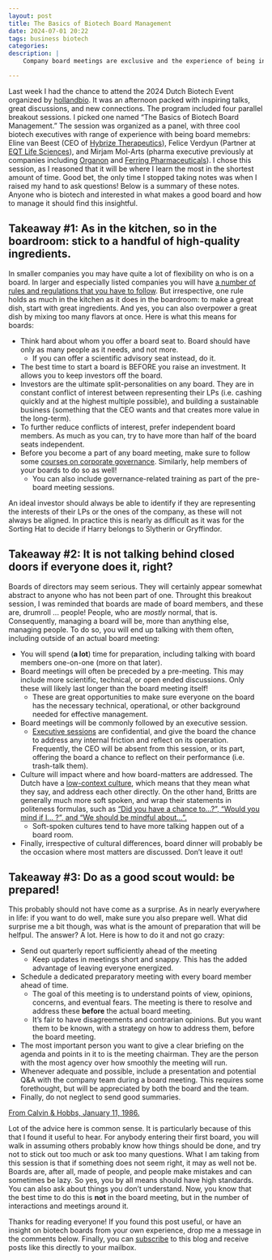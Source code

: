 ```yaml
---
layout: post
title: The Basics of Biotech Board Management
date: 2024-07-01 20:22
tags: business biotech
categories:
description: |
    Company board meetings are exclusive and the experience of being in one will be foreign to most. Consequently, founders may find themselves in a situation where they have to assemble a board, and organize a board meeting, without having any meaningful experience with how to do it! If that sounds anxiety provoking, that’s because it is. The list of questions one can have at this moment can be seemingly endless. I wanted to learn about the fundamentals for a while and I was lucky enough to be able to do so by attending the basics of the biotech board management breakout session last week at the Dutch Biotech Event2024 ...

--- 
```


Last week I had the chance to attend the 2024 Dutch Biotech Event organized by [hollandbio](https://www.hollandbio.nl/). It was an afternoon packed with inspiring talks, great discussions, and new connections. The program included four parallel breakout sessions. I picked one named “The Basics of Biotech Board Management.” The session was organized as a panel, with three cool biotech executives with range of experience with being board memebrs: Eline van Beest (CEO of [Hybrize Therapeutics](https://hybridizetherapeutics.com/)), Felice Verdyun (Partner at [EQT Life Sciences](https://eqtgroup.com/private-capital/life-sciences/)), and Mirjam Mol-Arts (pharma executive previously at companies including [Organon](https://www.organon.com/) and [Ferring Pharmaceuticals](https://www.ferring.com/)). I chose this session, as I reasoned that it will be where I learn the most in the shortest amount of time. Good bet, the only time I stopped taking notes was when I raised my hand to ask questions! Below is a summary of these notes. Anyone who is biotech and interested in what makes a good board and how to manage it should find this insightful.

## Takeaway \#1: As in the kitchen, so in the boardroom: stick to a handful of high-quality ingredients.

In smaller companies you may have quite a lot of flexibility on who is on a board. In larger and especially listed companies you will have [a number of rules and regulations that you have to follow](https://www.europarl.europa.eu/news/en/press-room/20221118IPR55706/parliament-approves-landmark-rules-to-boost-gender-equality-on-corporate-boards). But irrespective, one rule holds as much in the kitchen as it does in the boardroom: to make a great dish, start with great ingredients. And yes, you can also overpower a great dish by mixing too many flavors at once. Here is what this means for boards:

* Think hard about whom you offer a board seat to. Board should have only as many people as it needs, and not more.
  * If you can offer a scientific advisory seat instead, do it.
* The best time to start a board is BEFORE you raise an investment. It allows you to keep investors off the board.
* Investors are the ultimate split-personalities on any board. They are in constant conflict of interest between representing their LPs (i.e. cashing quickly and at the highest multiple possible), and building a sustainable business (something that the CEO wants and that creates more value in the long-term).
* To further reduce conflicts of interest, prefer independent board members. As much as you can, try to have more than half of the board seats independent.
* Before you become a part of any board meeting, make sure to follow some [courses on corporate governance](https://www.coursera.org/search?query=corporate%20governance). Similarly, help members of your boards to do so as well!
  * You can also include governance-related training as part of the pre-board meeting sessions.
  
<div class="img_row"> <img class="col three" src="{{ site.baseurl }}/img/harrypotterhat.jpg" alt="" title="Header"/> </div>
<div class="col three caption">An ideal investor should always be able to identify if they are representing the interests of their LPs or the ones of the company, as these will not always be aligned. In practice this is nearly as difficult as it was for the Sorting Hat to decide if Harry belongs to Slytherin or Gryffindor.</div>


## Takeaway \#2: It is not talking behind closed doors if everyone does it, right?

Boards of directors may seem serious. They will certainly appear somewhat abstract to anyone who has not been part of one. Throught this breakout session, I was reminded that boards are made of board members, and these are, drumroll ... people! People, who are _mostly_ normal, that is. Consequently, managing a board will be, more than anything else, managing people. To do so, you will end up talking with them often, including outside of an actual board meeting: 

* You will spend (**a lot**) time for preparation, including talking with board members one-on-one (more on that later).
* Board meetings will often be preceded by a pre-meeting. This may include more scientific, technical, or open ended discussions. Only these will likely last longer than the board meeting itself!
  * These are great opportunities to make sure everyone on the board has the necessary technical, operational, or other background needed for effective management.
* Board meetings will be commonly followed by an executive session.
  * [Executive sessions](https://en.wikipedia.org/wiki/Executive_session) are confidential, and give the board the chance to address any internal friction and reflect on its operation. Frequently, the CEO will be absent from this session, or its part, offering the board a chance to reflect on their performance (i.e. trash-talk them).
* Culture will impact where and how board-matters are addressed. The Dutch have a [low-context culture](https://doi.org/10.1080/08911762.2017.1296985), which means that they mean what they say, and address each other directly. On the other hand, Britts are generally much more soft spoken, and wrap their statements in politeness formulas, such as [“Did you have a chance to…?”, “Would you mind if I… ?”, and “We should be mindful about…”.](https://medium.com/@k.kozmana/the-dualist-world-view-of-an-immigrant-b3e7a4d00f75)
  * Soft-spoken cultures tend to have more talking happen out of a board room.
* Finally, irrespective of cultural differences, board dinner will probably be the occasion where most matters are discussed. Don’t leave it out!


## Takeaway \#3: Do as a good scout would: be prepared!

This probably should not have come as a surprise. As in nearly everywhere in life: if you want to do well, make sure you also prepare well. What did surprise me a bit though, was what is the amount of preparation that will be helfpul. The answer? A lot. Here is how to do it and not go crazy:

* Send out quarterly report sufficiently ahead of the meeting
  * Keep updates in meetings short and snappy. This has the added advantage of leaving everyone energized.
* Schedule a dedicated preparatory meeting with every board member ahead of time.
  * The goal of this meeting is to understand points of view, opinions, concerns, and eventual fears. The meeting is there to resolve and address these **before** the actual board meeting. 
  * It’s fair to have disagreements and contrarian opinions. But you want them to be known, with a strategy on how to address them, before the board meeting.
* The most important person you want to give a clear briefing on the agenda and points in it to is the meeting chairman. They are the person with the most agency over how smoothly the meeting will run.
* Whenever adequate and possible, include a presentation and potential Q&A with the company team during a board meeting. This requires some forethought, but will be appreciated by both the board and the team.
* Finally, do not neglect to send good summaries.

<div class="img_row"> <img class="one" src="{{ site.baseurl }}/img/alwaysprepared.png" alt="" title="Header"/> </div>
<div class="col three caption"> <a href="https://www.gocomics.com/calvinandhobbes/1986/01/11">From Calvin & Hobbs, January 11, 1986.</a></div>


Lot of the advice here is common sense. It is particularly because of this that I found it useful to hear. For anybody entering their first board, you will walk in assuming others probably know how things should be done, and try not to stick out too much or ask too many questions. What I am taking from this session is that if something does not seem right, it may as well not be. Boards are, after all, made of people, and people make mistakes and can sometimes be lazy. So yes, you by all means should have high standards. You can also ask about things you don’t understand. Now, you know that the best time to do this is **not** in the board meeting, but in the number of interactions and meetings around it.

Thanks for reading everyone! If you found this post useful, or have an insight on biotech boards from your own experience, drop me a message in the comments below. Finally, you can [subscribe](https://www.martinholub.com/subscribe) to this blog and receive posts like this directly to your mailbox.

